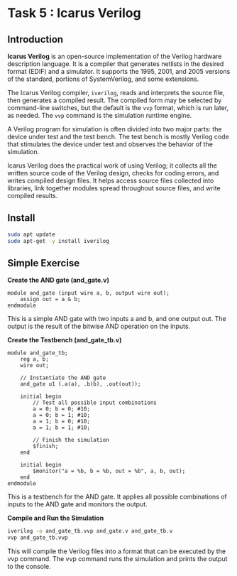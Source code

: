 # Task 5 : Icarus Verilog

## Introduction
**Icarus Verilog** is an open-source implementation of the Verilog hardware description language. It is a compiler that generates netlists in the desired format (EDIF) and a simulator. It supports the 1995, 2001, and 2005 versions of the standard, portions of SystemVerilog, and some extensions.

The Icarus Verilog compiler, `iverilog`, reads and interprets the source file, then generates a compiled result. The compiled form may be selected by command-line switches, but the default is the `vvp` format, which is run later, as needed. The `vvp` command is the simulation runtime engine.

A Verilog program for simulation is often divided into two major parts: the device under test and the test bench. The test bench is mostly Verilog code that stimulates the device under test and observes the behavior of the simulation.

Icarus Verilog does the practical work of using Verilog; it collects all the written source code of the Verilog design, checks for coding errors, and writes compiled design files. It helps access source files collected into libraries, link together modules spread throughout source files, and write compiled results.

## Install
```bash
sudo apt update
sudo apt-get -y install iverilog
```

## Simple Exercise

**Create the AND gate (and_gate.v)**
```SV
module and_gate (input wire a, b, output wire out);
    assign out = a & b;
endmodule
```
This is a simple AND gate with two inputs a and b, and one output out. The output is the result of the bitwise AND operation on the inputs.

**Create the Testbench (and_gate_tb.v)**
```SV
module and_gate_tb;
    reg a, b;
    wire out;

    // Instantiate the AND gate
    and_gate u1 (.a(a), .b(b), .out(out));

    initial begin
        // Test all possible input combinations
        a = 0; b = 0; #10;
        a = 0; b = 1; #10;
        a = 1; b = 0; #10;
        a = 1; b = 1; #10;

        // Finish the simulation
        $finish;
    end

    initial begin
        $monitor("a = %b, b = %b, out = %b", a, b, out);
    end
endmodule
```
This is a testbench for the AND gate. It applies all possible combinations of inputs to the AND gate and monitors the output.

**Compile and Run the Simulation**
```bash
iverilog -o and_gate_tb.vvp and_gate.v and_gate_tb.v
vvp and_gate_tb.vvp
```
This will compile the Verilog files into a format that can be executed by the vvp command. The vvp command runs the simulation and prints the output to the console.